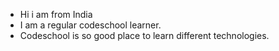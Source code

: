 * Hi i am from India
* I am a regular codeschool learner.
* Codeschool is so good place to learn different technologies.



